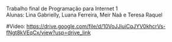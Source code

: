 Trabalho final de Programação para Internet 1  
Alunas: Lina Gabrielly, Luana Ferreira, Meir Naã e Teresa Raquel

#Video: https://drive.google.com/file/d/10VoJJiuiCqJYV0khcrVs-fNgt8kVEqCx/view?usp=drive_link
